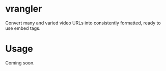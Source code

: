 vrangler
========

Convert many and varied video URLs into consistently formatted, ready to use 
embed tags.

Usage
=====

Coming soon.
